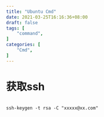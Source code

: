 ```yaml
---
title: "Ubuntu Cmd"
date: 2021-03-25T16:16:36+08:00
draft: false
tags: [
    "command",
]
categories: [
    "Cmd",
]
---
```


<!--more-->

# 获取ssh
```

ssh-keygen -t rsa -C "xxxxx@xx.com"

```

